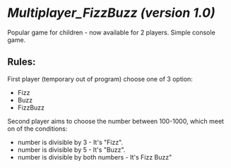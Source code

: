 # *Multiplayer_FizzBuzz (version 1.0)*
Popular game for children - now available for 2 players.
Simple console game. 

## Rules:
First player (temporary out of program) choose one of 3 option:
- Fizz
- Buzz
- FizzBuzz

Second player aims to choose the number between 100-1000, which meet on of the conditions:
- number is divisible by 3 - It's "Fizz".
- number is divisible by 5 - It's "Buzz".
- number is divisible by both numbers - It's Fizz Buzz"
